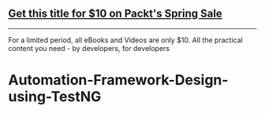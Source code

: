 ## [Get this title for $10 on Packt's Spring Sale](https://www.packt.com/V16795?utm_source=github&utm_medium=packt-github-repo&utm_campaign=spring_10_dollar_2022)
-----
For a limited period, all eBooks and Videos are only $10. All the practical content you need \- by developers, for developers

# Automation-Framework-Design-using-TestNG